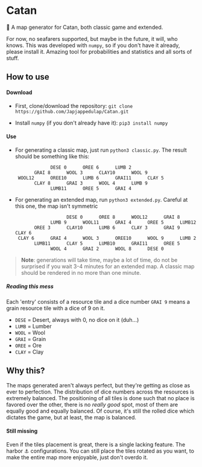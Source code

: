 
# Catan
:game_die: A map generator for Catan, both classic game and extended. 

For now, no seafarers supported, but maybe in the future, it will, who knows.
This was developed with `numpy`, so if you don't have it already, please install it. Amazing tool for probabilities and statistics and all sorts of stuff.

## How to use
#### Download
- First, clone/download the repository: 
`git clone https://github.com/Japjappedulap/Catan.git`

 - Install `numpy` (if you don't already have it): 
 `pip3 install numpy`

 #### Use
 - For generating a classic map, just run `python3 classic.py`. The result should be something like this:

                    DESE 0      OREE 6      LUMB 2	
              GRAI 8      WOOL 3      CLAY10      WOOL 9	
        WOOL12      OREE10      LUMB 6      GRAI11      CLAY 5	
              CLAY 8      GRAI 3      WOOL 4      LUMB 9	
                    LUMB11      OREE 5      GRAI 4	
 
 - For generating an extended map, run `python3 extended.py`. Careful at this one, the map isn't symmetric
 
                          DESE 0      OREE 8      WOOL12      GRAI 8
                    LUMB 9      WOOL11      GRAI 4      OREE 5      LUMB12
              OREE 3      CLAY10      LUMB 6      CLAY 3      GRAI 9     CLAY 6
        CLAY 6      GRAI 4      WOOL 3      OREE10      WOOL 9      LUMB 2
              LUMB11      CLAY 5      LUMB10      GRAI11      OREE 5
                    WOOL 4      GRAI 2      WOOL 8      DESE 0

> **Note**: generations will take time, maybe a lot of time, do not be surprised if you wait 3-4 minutes for an extended map. A classic map should be rendered in no more than one minute.
##### Reading this mess
Each 'entry' consists of a resource tile and a dice number `GRAI 9` means a grain resource tile with a dice of 9 on it.
- `DESE` = Desert, always with 0, no dice on it (duh...) 
- `LUMB` = Lumber 
- `WOOL` = Wool 
- `GRAI` = Grain 
- `OREE` = Ore 
- `CLAY` = Clay 

## Why this?
The maps generated aren't always perfect, but they're getting as close as ever to perfection. The distribution of dice numbers across the resources is extremely balanced. The positioning of all tiles is done such that no place is favored over the other, there is no *really good* spot, most of them are equally good and equally balanced. Of course, it's still the rolled dice which dictates the game, but at least, the map is balanced.

#### Still missing
Even if the tiles placement is great, there is a single lacking feature. The harbor :anchor: configurations. You can still place the tiles rotated as you want, to make the entire map more enjoyable, just don't overdo it.

